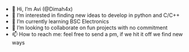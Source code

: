 - 👋 Hi, I’m Avi (@Dimah4x)
- 👀 I’m interested in finding new ideas to develop in python and C/C++
- 🌱 I’m currently learning BSC Electronics
- 💞️ I’m looking to collaborate on fun projects with no commitment 
- 📫 How to reach me: feel free to send a pm, if we hit it off we find new ways
